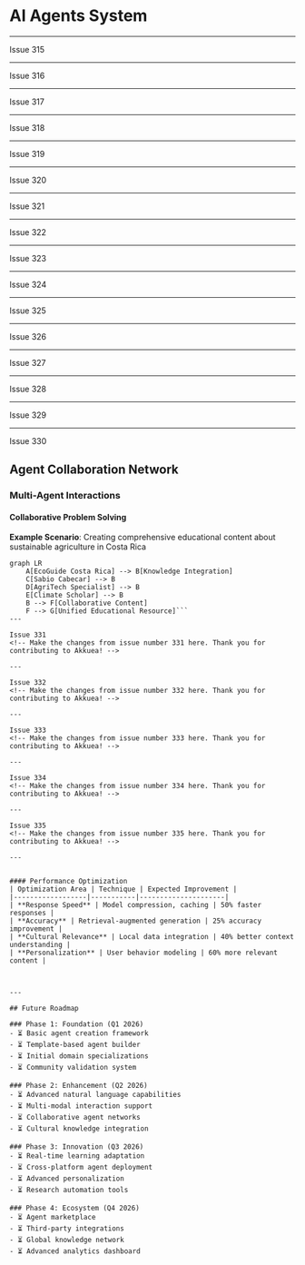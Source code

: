 # AI Agents System

---

Issue 315
<!-- Make the changes from issue number 315 here. Thank you for contributing to Akkuea! -->

---

Issue 316
<!-- Make the changes from issue number 316 here. Thank you for contributing to Akkuea! -->

---

Issue 317
<!-- Make the changes from issue number 317 here. Thank you for contributing to Akkuea! -->

---

Issue 318
<!-- Make the changes from issue number 318 here. Thank you for contributing to Akkuea! -->

---

Issue 319
<!-- Make the changes from issue number 319 here. Thank you for contributing to Akkuea! -->

---

Issue 320
<!-- Make the changes from issue number 320 here. Thank you for contributing to Akkuea! -->

---

Issue 321
<!-- Make the changes from issue number 321 here. Thank you for contributing to Akkuea! -->

---

Issue 322
<!-- Make the changes from issue number 322 here. Thank you for contributing to Akkuea! -->

---

Issue 323
<!-- Make the changes from issue number 323 here. Thank you for contributing to Akkuea! -->

---

Issue 324
<!-- Make the changes from issue number 324 here. Thank you for contributing to Akkuea! -->

---

Issue 325
<!-- Make the changes from issue number 325 here. Thank you for contributing to Akkuea! -->

---

Issue 326
<!-- Make the changes from issue number 326 here. Thank you for contributing to Akkuea! -->

---

Issue 327
<!-- Make the changes from issue number 327 here. Thank you for contributing to Akkuea! -->

---

Issue 328
<!-- Make the changes from issue number 328 here. Thank you for contributing to Akkuea! -->

---

Issue 329
<!-- Make the changes from issue number 329 here. Thank you for contributing to Akkuea! -->

---

Issue 330

## Agent Collaboration Network

### Multi-Agent Interactions

#### Collaborative Problem Solving
**Example Scenario**: Creating comprehensive educational content about sustainable agriculture in Costa Rica

```mermaid
graph LR
    A[EcoGuide Costa Rica] --> B[Knowledge Integration]
    C[Sabio Cabecar] --> B
    D[AgriTech Specialist] --> B
    E[Climate Scholar] --> B
    B --> F[Collaborative Content]
    F --> G[Unified Educational Resource]```
---

Issue 331
<!-- Make the changes from issue number 331 here. Thank you for contributing to Akkuea! -->

---

Issue 332
<!-- Make the changes from issue number 332 here. Thank you for contributing to Akkuea! -->

---

Issue 333
<!-- Make the changes from issue number 333 here. Thank you for contributing to Akkuea! -->

---

Issue 334
<!-- Make the changes from issue number 334 here. Thank you for contributing to Akkuea! -->

---

Issue 335
<!-- Make the changes from issue number 335 here. Thank you for contributing to Akkuea! -->

---


#### Performance Optimization
| Optimization Area | Technique | Expected Improvement |
|------------------|-----------|---------------------|
| **Response Speed** | Model compression, caching | 50% faster responses |
| **Accuracy** | Retrieval-augmented generation | 25% accuracy improvement |
| **Cultural Relevance** | Local data integration | 40% better context understanding |
| **Personalization** | User behavior modeling | 60% more relevant content |



---

## Future Roadmap

### Phase 1: Foundation (Q1 2026)
- ⏳ Basic agent creation framework
- ⏳ Template-based agent builder
- ⏳ Initial domain specializations
- ⏳ Community validation system

### Phase 2: Enhancement (Q2 2026)
- ⏳ Advanced natural language capabilities
- ⏳ Multi-modal interaction support
- ⏳ Collaborative agent networks
- ⏳ Cultural knowledge integration

### Phase 3: Innovation (Q3 2026)
- ⏳ Real-time learning adaptation
- ⏳ Cross-platform agent deployment
- ⏳ Advanced personalization
- ⏳ Research automation tools

### Phase 4: Ecosystem (Q4 2026)
- ⏳ Agent marketplace
- ⏳ Third-party integrations
- ⏳ Global knowledge network
- ⏳ Advanced analytics dashboard


